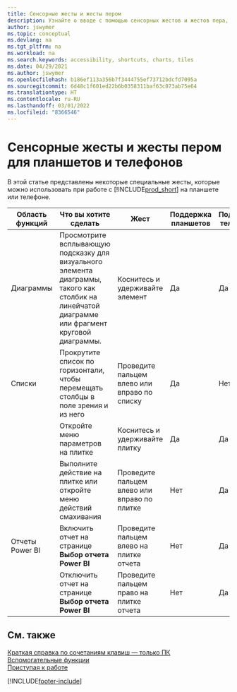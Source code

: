 ```yaml
---
title: Сенсорные жесты и жесты пером
description: Узнайте о вводе с помощью сенсорных жестов и жестов пера, которые помогут вам эффективно работать с данными на планшетах и телефонах.
author: jswymer
ms.topic: conceptual
ms.devlang: na
ms.tgt_pltfrm: na
ms.workload: na
ms.search.keywords: accessibility, shortcuts, charts, tiles
ms.date: 04/29/2021
ms.author: jswymer
ms.openlocfilehash: b186ef113a356b7f3444755ef73712bdcfd7095a
ms.sourcegitcommit: 6d48c1f601ed22b6b0358311baf63c073ab75e64
ms.translationtype: HT
ms.contentlocale: ru-RU
ms.lasthandoff: 03/01/2022
ms.locfileid: "8366546"
---
```

# <a name="touch-and-pen-gestures-for-tablet-and-phones"></a>Сенсорные жесты и жесты пером для планшетов и телефонов 

В этой статье представлены некоторые специальные жесты, которые можно использовать при работе с [!INCLUDE[prod_short](includes/prod_short.md)] на планшете или телефоне.

|Область функций|Что вы хотите сделать|Жест|Поддержка планшетов|Поддержка телефонов|
|------------|----------------------|-------|--------------|-------------|
|Диаграммы|Просмотрите всплывающую подсказку для визуального элемента диаграммы, такого как столбик на линейчатой диаграмме или фрагмент круговой диаграммы.|Коснитесь и удерживайте элемент|Да|Да|
|Списки|Прокрутите список по горизонтали, чтобы перемещать столбцы в поле зрения и из него|Проведите пальцем влево или вправо по списку|Да|Нет|
||Откройте меню параметров на плитке|Коснитесь и удерживайте плитку|Да|Да|
||Выполните действие на плитке или откройте меню действий смахивания |Проведите пальцем влево или вправо по плитке|Нет|Да|
|Отчеты Power BI|Включить отчет на странице **Выбор отчета Power BI** |Проведите пальцем влево на плитке отчета|Нет|Да|
||Отключить отчет на странице **Выбор отчета Power BI** |Проведите пальцем право на плитке отчета|Нет|Да|

<!-- ## Charts

Business Central built-in charts display useful information about business data and KPIs. You can get additional information about the data by using the tooltips that are available on top of the data. To access a tooltip, tap and hold or hover over the data.

-->

## <a name="see-also"></a>См. также

[Краткая справка по сочетаниям клавиш — только ПК](keyboard-shortcuts-cheatsheet.md)  
[Вспомогательные функции](ui-accessibility.md)  
[Приступая к работе](/dynamics365/business-central/ui-get-ready-business)  

[!INCLUDE[footer-include](includes/footer-banner.md)]